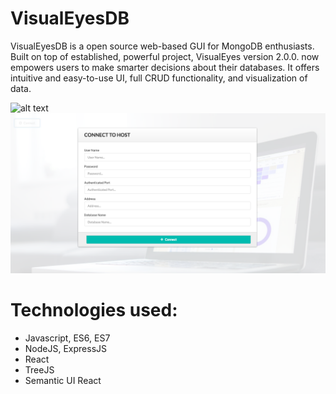 # VisualEyesDB
VisualEyesDB is a open source web-based GUI for MongoDB enthusiasts. Built on top of established, powerful project, VisualEyes
version 2.0.0. now empowers users to make smarter decisions about their databases. It offers intuitive and easy-to-use UI, full CRUD functionality, and visualization of data.

![alt text](landing2.png)
![alt text](modal.png)

# Technologies used:
* Javascript, ES6, ES7
* NodeJS, ExpressJS
* React
* TreeJS
* Semantic UI React



